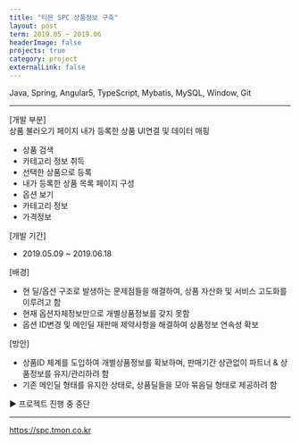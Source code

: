 ```yaml
---
title: "티몬 SPC 상품정보 구축"
layout: post
term: 2019.05 ~ 2019.06
headerImage: false
projects: true
category: project
externalLink: false
---
```


Java, Spring, Angular5, TypeScript, Mybatis, MySQL, Window, Git

---

[개발 부분] <br>
상품 불러오기 페이지 내가 등록한 상품 UI연결 및 데이터 매핑
- 상품 검색
- 카테고리 정보 취득
- 선택한 상품으로 등록
- 내가 등록한 상품 목록 페이지 구성
- 옵션 보기
- 카테고리 정보
- 가격정보

[개발 기간]
- 2019.05.09 ~ 2019.06.18

[배경]
- 현 딜/옵션 구조로 발생하는 문제점들을 해결하여, 상품 자산화 및 서비스 고도화를 이루려고 함 
- 현재 옵션자체정보만으로 개별상품정보를 갖지 못함
- 옵션 ID변경 및 메인딜 재판매 제약사항을 해결하여 상품정보 연속성 확보

[방안] 
- 상품ID 체계를 도입하여 개별상품정보를 확보하며, 판매기간 상관없이 파트너 & 상품정보를 유지/관리하려 함 
- 기존 메인딜 형태를 유지한 상태로, 상품딜들을 모아 묶음딜 형태로 제공하려 함 



▶ 프로젝트 진행 중 중단

---
https://spc.tmon.co.kr
